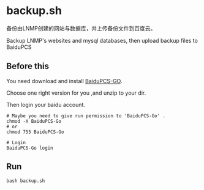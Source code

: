 # backup.sh

备份由LNMP创建的网站与数据库，并上传备份文件到百度云。

Backup LNMP's websites and mysql databases, then upload backup files to BaiduPCS

## Before this

You need download and install [BaiduPCS-GO](https://github.com/iikira/BaiduPCS-Go/releases/latest).

Choose one right version for you ,and unzip to your dir.


Then login your baidu account.
```
# Maybe you need to give run permission to 'BaiduPCS-Go' .
chmod -X BaiduPCS-Go 
# or
chmod 755 BaiduPCS-Go 

# Login
BaiduPCS-Go login
```

## Run
```
bash backup.sh
```